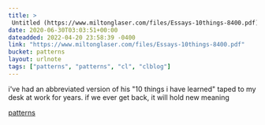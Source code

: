 ```yaml
---
title: > 
 Untitled (https://www.miltonglaser.com/files/Essays-10things-8400.pdf)
date: 2020-06-30T03:03:51+00:00
dateadded: 2022-04-20 23:58:39 -0400
link: "https://www.miltonglaser.com/files/Essays-10things-8400.pdf"
bucket: patterns
layout: urlnote
tags: ["patterns", "patterns", "cl", "clblog"]
--- 
```

i've had an abbreviated version of his "10 things i have learned" taped to my desk at work for years. if we ever get back, it will hold new meaning 
 <!-- end excerpt --> 
<div class='bucket'><a class='internal-link' href='/buckets/patterns'>patterns</a></div> 
